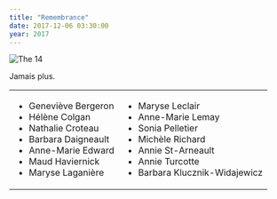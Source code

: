 ```yaml
---
title: "Remembrance"
date: 2017-12-06 03:30:00
year: 2017
---
```

<p>
  <img src="{{'/files/2016/12/montreal.jpg' | relative_url}}" alt="The 14" class="centered">
</p>
<p>
  Jamais plus.
</p>
<table class="centered">
<tbody>
<tr>
<td>
<ul>
  <li>Geneviève Bergeron</li>
  <li>Hélène Colgan</li>
  <li>Nathalie Croteau</li>
  <li>Barbara Daigneault</li>
  <li>Anne-Marie Edward</li>
  <li>Maud Haviernick</li>
  <li>Maryse Laganière</li>
</ul>
</td>
<td>
<ul>
  <li>Maryse Leclair</li>
  <li>Anne-Marie Lemay</li>
  <li>Sonia Pelletier</li>
  <li>Michèle Richard</li>
  <li>Annie St-Arneault</li>
  <li>Annie Turcotte</li>
  <li>Barbara Klucznik-Widajewicz</li>
</ul>
</td>
</tr>
</tbody></table>
